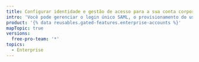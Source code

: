 ```yaml
---
title: Configurar identidade e gestão de acesso para a sua conta corporativa
intro: 'Você pode gerenciar o login único SAML, o provisionamento do usuário e a sincronização de equipes para a sua empresa.'
product: '{% data reusables.gated-features.enterprise-accounts %}'
mapTopic: true
versions:
  free-pro-team: '*'
topics:
  - Enterprise
---
```


